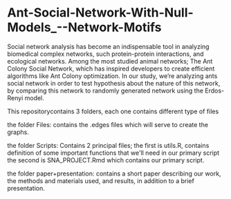 # Ant-Social-Network-With-Null-Models_--Network-Motifs
Social network analysis has become an indispensable tool in analyzing biomedical complex networks, such protein-protein interactions, and ecological networks. Among the most studied animal networks; The Ant Colony Social Network,  which has inspired developers to create efficient algorithms like Ant Colony optimization.  In our study, we’re analyzing ants social network in order to test hypothesis about the nature of this network, by comparing this network to randomly  generated network using the Erdos-Renyi model.


This repositorycontains 3 folders, each one contains different type of files

the folder Files:
contains the .edges files which will serve to create the graphs.

the folder Scripts: 
Contains 2 principal files; 
the first is utils.R, contains definition of some important functions that we'll need in our primary script
the second is SNA_PROJECT.Rmd which contains our primary script.

the folder paper+presentation:
contains a short paper describing our work, the methods and materials used, and results, in addition to a brief presentation.
